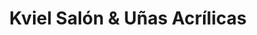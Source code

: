 ---
title: "Kviel Salón & Uñas Acrílicas"
url: /santiago/kviel-salon-und-unas-acrilicas/
shop: Kosmetik
---